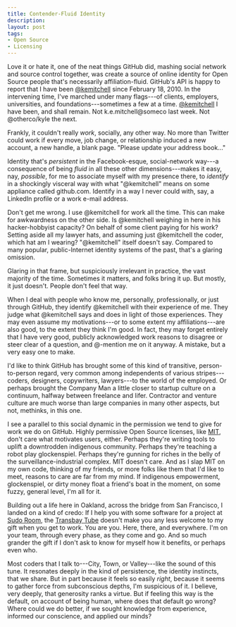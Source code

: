 ```yaml
---
title: Contender-Fluid Identity
description:
layout: post
tags:
- Open Source
- Licensing
---
```


Love it or hate it, one of the neat things GitHub did, mashing social network and source control together, was create a source of online identity for Open Source people that's necessarily affiliation-fluid.  GitHub's API is happy to report that I have been [@kemitchell](https://api.github.com/users/kemitchell) since February 18, 2010.  In the intervening time, I've marched under many flags---of clients, employers, universities, and foundations---sometimes a few at a time.  [@kemitchell](https://github.com/kemitchell) I have been, and shall remain.  Not k.e.mitchell@someco last week.  Not @otherco/kyle the next.

Frankly, it couldn't really _work_, socially, any other way.  No more than Twitter could work if every move, job change, or relationship induced a new account, a new handle, a blank page.  "Please update your address book..."

Identity that's _persistent_ in the Facebook-esque, social-network way---a consequence of being _fluid_ in all these other dimensions---makes it easy, nay, _possible_, for me to associate myself with my presence there, to _identify_ in a shockingly visceral way with what "@kemitchell" means on some appliance called github.com.  Identify in a way I never could with, say, a LinkedIn profile or a work e-mail address.

Don't get me wrong.  I use @kemitchell for work all the time.  This can make for awkwardness on the other side.  Is @kemitchell weighing in here in his hacker-hobbyist capacity?  On behalf of some client paying for his work?  Setting aside all my lawyer hats, and assuming just @kemitchell the coder, which hat am I wearing?  "@kemitchell" itself doesn't say.  Compared to many popular, public-Internet identity systems of the past, that's a glaring omission.

Glaring in that frame, but suspiciously irrelevant in practice, the vast majority of the time.  Sometimes it matters, and folks bring it up.  But mostly, it just doesn't.  People don't feel that way.

When I deal with people who know me, personally, professionally, or just through GitHub, they identify @kemitchell with their experience of me.  They judge what @kemitchell says and does in light of those experiences.  They may even assume my motivations---or to some extent my affiliations---are also good, to the extent they think I'm good.  In fact, they may forget entirely that I have very good, publicly acknowledged work reasons to disagree or steer clear of a question, and @-mention me on it anyway.  A mistake, but a very easy one to make.

I'd like to think GitHub has brought some of this kind of transitive, person-to-person regard, very common among independents of various stripes---coders, designers, copywriters, lawyers---to the world of the employed.  Or perhaps brought the Company Man a little closer to startup culture on a continuum, halfway between freelance and lifer.  Contractor and venture culture are much worse than large companies in many other aspects, but not, methinks, in this one.

I see a parallel to this social dynamic in the permission we tend to give for work we do on GitHub.  Highly permissive Open Source licenses, like [MIT](https://spdx.org/licenses/MIT), don't care what motivates users, either.  Perhaps they're writing tools to uplift a downtrodden indigenous community.  Perhaps they're teaching a robot play glockenspiel.  Perhaps they're gunning for riches in the belly of the surveillance-industrial complex.  MIT doesn't care.  And as I slap MIT on my own code, thinking of my friends, or more folks like them that I'd like to meet, reasons to care are far from my mind.  If indigenous empowerment, glockenspiel, or dirty money float a friend's boat in the moment, on some fuzzy, general level, I'm all for it.

Building out a life here in Oakland, across the bridge from San Francisco, I landed on a kind of credo:  If I help you with some software for a project at [Sudo Room](https://sudoroom.org), the [Transbay Tube](https://en.wikipedia.org/wiki/Transbay_Tube) doesn't make you any less welcome to my gift when you get to work.  You are you.  Here, there, and everywhere.  I'm on your team, through every phase, as they come and go.  And so much grander the gift if I don't ask to know for myself how it benefits, or perhaps even who.

Most coders that I talk to---City, Town, or Valley---like the sound of this tune.  It resonates deeply in the kind of persistence, the identity instincts, that we share.  But in part because it feels so easily _right_, because it seems to gather force from subconscious depths, I'm suspicious of it.  I believe, very deeply, that generosity ranks a virtue.  But if feeling this way is the default, on account of being human, where does that default go wrong?  Where could we do better, if we sought knowledge from experience, informed our conscience, and applied our minds?
